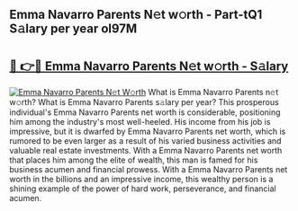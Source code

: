 ## Emma Navarro Parents N𝚎t w𝚘rth - Part-tQ1 S𝚊lary per year ol97M

# <h2><a href="http://gc0t69.nevu.top/?p=Emma+Navarro+Parents">🔗 👉🔴 Emma Navarro Parents N𝚎t w𝚘rth - S𝚊lary</a></h2>

[![Emma Navarro Parents N𝚎t W𝚘rth](https://i.imgur.com/Oavwk0R.jpeg)](http://gc0t69.nevu.top/?p=Emma+Navarro+Parents)
What is Emma Navarro Parents n𝚎t w𝚘rth? What is Emma Navarro Parents s𝚊lary per year?
This prosperous individual's Emma Navarro Parents net worth is considerable, positioning him among the industry's most well-heeled. His income from his job is impressive, but it is dwarfed by Emma Navarro Parents net worth, which is rumored to be even larger as a result of his varied business activities and valuable real estate investments. With a Emma Navarro Parents net worth that places him among the elite of wealth, this man is famed for his business acumen and financial prowess. With a Emma Navarro Parents net worth in the billions and an impressive income, this wealthy person is a shining example of the power of hard work, perseverance, and financial acumen.
